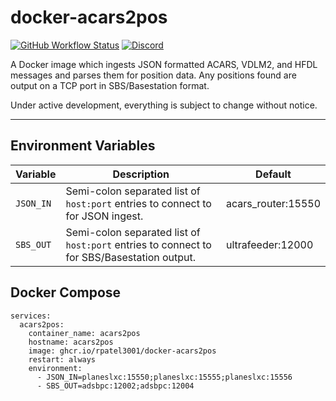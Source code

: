 # docker-acars2pos
[![GitHub Workflow Status](https://img.shields.io/github/actions/workflow/status/rpatel3001/docker-acars2pos/deploy.yml?branch=master)](https://github.com/rpatel3001/docker-acars2pos/actions/workflows/deploy.yml)
[![Discord](https://img.shields.io/discord/734090820684349521)](https://discord.gg/sTf9uYF)

A Docker image which ingests JSON formatted ACARS, VDLM2, and HFDL messages and parses them for position data. Any positions found are output on a TCP port in SBS/Basestation format.

Under active development, everything is subject to change without notice.

---

## Environment Variables

| Variable | Description | Default |
|----------|-------------|---------|
| `JSON_IN` | Semi-colon separated list of `host:port` entries to connect to for JSON ingest. | acars_router:15550 |
| `SBS_OUT` | Semi-colon separated list of `host:port` entries to connect to for SBS/Basestation output. | ultrafeeder:12000 |

## Docker Compose

```
services:
  acars2pos:
    container_name: acars2pos
    hostname: acars2pos
    image: ghcr.io/rpatel3001/docker-acars2pos
    restart: always
    environment:
      - JSON_IN=planeslxc:15550;planeslxc:15555;planeslxc:15556
      - SBS_OUT=adsbpc:12002;adsbpc:12004
```
